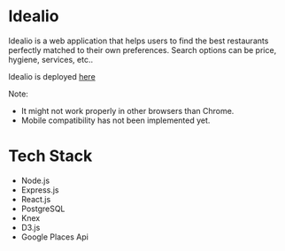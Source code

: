 # Idealio
Idealio is a web application that helps users to find the best restaurants perfectly matched to their own preferences.
Search options can be price, hygiene, services, etc..

Idealio is deployed <a href="http://34.213.242.132:3000/">here</a>

Note: 
- It might not work properly in other browsers than Chrome.
- Mobile compatibility has not been implemented yet.

# Tech Stack
* Node.js
* Express.js
* React.js
* PostgreSQL
* Knex
* D3.js
* Google Places Api

